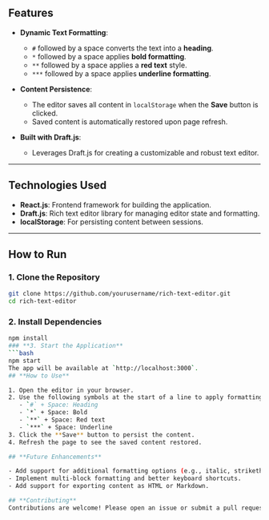 ## **Features**
- **Dynamic Text Formatting**:
  - `#` followed by a space converts the text into a **heading**.
  - `*` followed by a space applies **bold formatting**.
  - `**` followed by a space applies a **red text** style.
  - `***` followed by a space applies **underline formatting**.
  
- **Content Persistence**:
  - The editor saves all content in `localStorage` when the **Save** button is clicked.
  - Saved content is automatically restored upon page refresh.

- **Built with Draft.js**:
  - Leverages Draft.js for creating a customizable and robust text editor.

---

## **Technologies Used**

- **React.js**: Frontend framework for building the application.
- **Draft.js**: Rich text editor library for managing editor state and formatting.
- **localStorage**: For persisting content between sessions.

---

## **How to Run**

### **1. Clone the Repository**
```bash
git clone https://github.com/yourusername/rich-text-editor.git
cd rich-text-editor
```

### **2. Install Dependencies**
```bash
npm install
### **3. Start the Application**
```bash
npm start
The app will be available at `http://localhost:3000`.
## **How to Use**

1. Open the editor in your browser.
2. Use the following symbols at the start of a line to apply formatting:
   - `#` + Space: Heading
   - `*` + Space: Bold
   - `**` + Space: Red text
   - `***` + Space: Underline
3. Click the **Save** button to persist the content.
4. Refresh the page to see the saved content restored.

## **Future Enhancements**

- Add support for additional formatting options (e.g., italic, strikethrough).
- Implement multi-block formatting and better keyboard shortcuts.
- Add support for exporting content as HTML or Markdown.

## **Contributing**
Contributions are welcome! Please open an issue or submit a pull request with your ideas and improvements.

